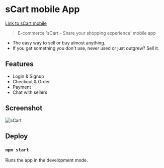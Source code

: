 # sCart mobile App
[Link to sCart mobile]()
  > E-commerce 'sCart - Share your shopping experience' mobile app
  - The easy way to sell or buy almost anything.
  - If you get something you don't use, never used or just outgrew? Sell it.

## Features
  - Login & Signup
  - Checkout & Order
  - Payment
  - Chat with sellers

## Screenshot
![sCart]()

## Deploy


### `npm start`

Runs the app in the development mode.






